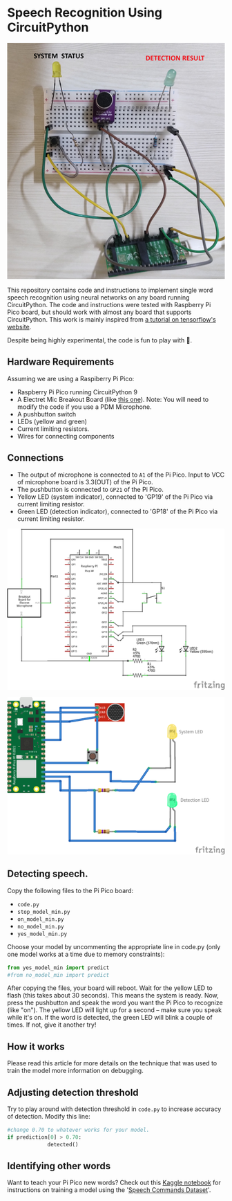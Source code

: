 # Speech Recognition Using CircuitPython
![assembled circuit](images/assembled_circuit.png)

This repository contains code and instructions to implement single word speech recognition using neural networks on any board running CircuitPython.
The code and instructions were tested with Raspberry Pi Pico board, but should work with almost any board that supports CircuitPython.
This work is mainly inspired from [a tutorial on tensorflow's website](https://www.tensorflow.org/tutorials/audio/simple_audio). 

Despite being highly experimental, the code is fun to play with 🙂.

## Hardware Requirements
Assuming we are using a Raspiberry Pi Pico:

- Raspberry Pi Pico running CircuitPython 9
- A Electret Mic Breakout Board (like [this one](https://www.sparkfun.com/products/12758)). Note: You will need to modify the code if you use a PDM Microphone.
- A pushbutton switch
- LEDs (yellow and green)
- Current limiting resistors.
- Wires for connecting components

## Connections

- The output of microphone is connected to `A1` of  the Pi Pico. Input to VCC of microphone board is 3.3(OUT) of the Pi Pico.
- The pushbutton is connected to `GP21` of the Pi Pico.
- Yellow LED (system indicator), connected to 'GP19' of the Pi Pico via current limiting resistor.
- Green LED (detection indicator), connected to 'GP18' of the Pi Pico via current limiting resistor.

![Schematics](images/pipico_voice_recognition_schem.png)

![Connections](images/pipico_voice_recognition_bb.png)
## Detecting speech.

Copy the following files to the Pi Pico board:

- `code.py`
- `stop_model_min.py`
- `on_model_min.py`
- `no_model_min.py`
- `yes_model_min.py`

Choose your model by uncommenting the appropriate line in code.py (only one model works at a time due to memory constraints):

```python
from yes_model_min import predict
#from no_model_min import predict
```

After copying the files, your board will reboot. Wait for the yellow LED to flash (this takes about 30 seconds). This means the system is ready. Now, press the pushbutton and speak the word you want the Pi Pico to recognize (like "on"). The yellow LED will light up for a second – make sure you speak while it's on. If the word is detected, the green LED will blink a couple of times. If not, give it another try!


## How it works

Please read this article for more details on the technique that was used to train the model more information on debugging.

## Adjusting detection threshold

Try to play around with detection threshold in `code.py` to increase accuracy of detection. Modify this line:

```python
#change 0.70 to whatever works for your model.
if prediction[0] > 0.70: 
             detected()
```

## Identifying other words

Want to teach your Pi Pico new words? Check out this [Kaggle notebook](https://www.kaggle.com/code/finalepoch/speech-recognition-using-circuitpython) for instructions on training a model using the '[Speech Commands Dataset](http://download.tensorflow.org/data/speech_commands_v0.01.tar.gz)'.
